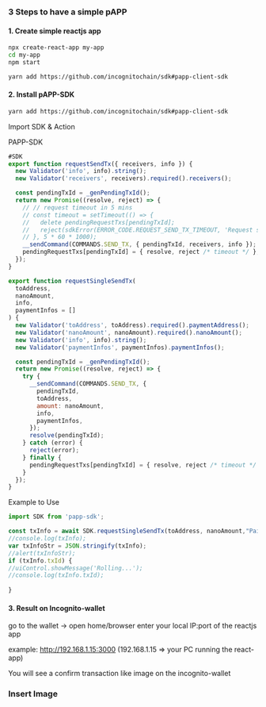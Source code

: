 ### 3 Steps to have a simple pAPP

#### 1. Create simple reactjs app

```bash
npx create-react-app my-app
cd my-app
npm start

yarn add https://github.com/incognitochain/sdk#papp-client-sdk
```

#### 2. Install pAPP-SDK

```bash
yarn add https://github.com/incognitochain/sdk#papp-client-sdk
```

Import SDK & Action

PAPP-SDK

```javascript
#SDK
export function requestSendTx({ receivers, info }) {
  new Validator('info', info).string();
  new Validator('receivers', receivers).required().receivers();

  const pendingTxId = _genPendingTxId();
  return new Promise((resolve, reject) => {
    // // request timeout in 5 mins
    // const timeout = setTimeout(() => {
    //   delete pendingRequestTxs[pendingTxId];
    //   reject(sdkError(ERROR_CODE.REQUEST_SEND_TX_TIMEOUT, 'Request send TX timeout'));
    // }, 5 * 60 * 1000);
    __sendCommand(COMMANDS.SEND_TX, { pendingTxId, receivers, info });
    pendingRequestTxs[pendingTxId] = { resolve, reject /* timeout */ };
  });
}

export function requestSingleSendTx(
  toAddress,
  nanoAmount,
  info,
  paymentInfos = []
) {
  new Validator('toAddress', toAddress).required().paymentAddress();
  new Validator('nanoAmount', nanoAmount).required().nanoAmount();
  new Validator('info', info).string();
  new Validator('paymentInfos', paymentInfos).paymentInfos();

  const pendingTxId = _genPendingTxId();
  return new Promise((resolve, reject) => {
    try {
      __sendCommand(COMMANDS.SEND_TX, {
        pendingTxId,
        toAddress,
        amount: nanoAmount,
        info,
        paymentInfos,
      });
      resolve(pendingTxId);
    } catch (error) {
      reject(error);
    } finally {
      pendingRequestTxs[pendingTxId] = { resolve, reject /* timeout */ };
    }
  });
}
```

Example to Use

```javascript
import SDK from 'papp-sdk';

const txInfo = await SDK.requestSingleSendTx(toAddress, nanoAmount,"Paid Salary Incognito",null);
//console.log(txInfo); 
var txInfoStr = JSON.stringify(txInfo); 
//alert(txInfoStr);
if (txInfo.txId) {
//uiControl.showMessage('Rolling...'); 
//console.log(txInfo.txId); 
  
}
```

#### 3. Result on Incognito-wallet

go to the wallet -> open home/browser enter your local IP:port of the reactjs app

example: http://192.168.1.15:3000 (192.168.1.15 => your PC running the react-app)

You will see a confirm transaction like image on the incognito-wallet

### Insert Image
